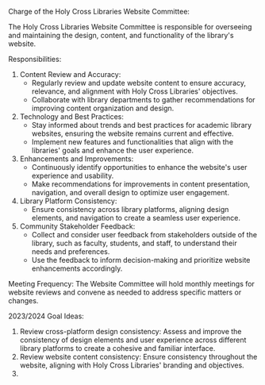 Charge of the Holy Cross Libraries Website Committee:

The Holy Cross Libraries Website Committee is responsible for overseeing and maintaining the design, content, and functionality of the library's website.

Responsibilities:



1. Content Review and Accuracy:
    * Regularly review and update website content to ensure accuracy, relevance, and alignment with Holy Cross Libraries' objectives.
    * Collaborate with library departments to gather recommendations for improving content organization and design.
2. Technology and Best Practices:
    * Stay informed about trends and best practices for academic library websites, ensuring the website remains current and effective.
    * Implement new features and functionalities that align with the libraries' goals and enhance the user experience.
3. Enhancements and Improvements:
    * Continuously identify opportunities to enhance the website's user experience and usability.
    * Make recommendations for improvements in content presentation, navigation, and overall design to optimize user engagement.
4. Library Platform Consistency:
    * Ensure consistency across library platforms, aligning design elements, and navigation to create a seamless user experience.
5. Community Stakeholder Feedback:
    * Collect and consider user feedback from stakeholders outside of the library, such as faculty, students, and staff, to understand their needs and preferences.
    * Use the feedback to inform decision-making and prioritize website enhancements accordingly.

Meeting Frequency: The Website Committee will hold monthly meetings for website reviews and convene as needed to address specific matters or changes.

2023/2024 Goal Ideas:



1. Review cross-platform design consistency: Assess and improve the consistency of design elements and user experience across different library platforms to create a cohesive and familiar interface.
2. Review website content consistency: Ensure consistency throughout the website, aligning with Holy Cross Libraries' branding and objectives.
3. 
